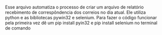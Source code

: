 Esse arquivo automatiza o processo de criar um arquivo de relatório recebimento de correspôndencia dos correios no dia atual.
Ele utiliza python e as bibliotecas pywin32 e selenium.
Para fazer o código funcionar pela primeira vez dê um pip install pyin32 e pip install selenium no terminal de comando
